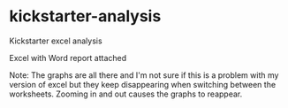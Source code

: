 # kickstarter-analysis
Kickstarter excel analysis

Excel with Word report attached

Note: The graphs are all there and I'm not sure if this is a problem with my version of excel but they keep disappearing when switching between the worksheets. Zooming in and out causes the graphs to reappear.
